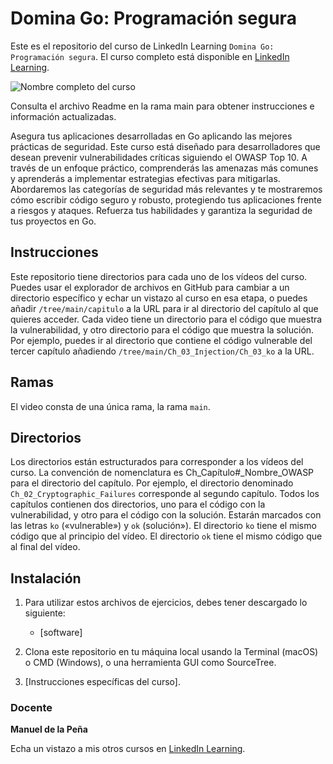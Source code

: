 # Domina Go: Programación segura

Este es el repositorio del curso de LinkedIn Learning `Domina Go: Programación segura`. El curso completo está disponible en [LinkedIn Learning][lil-course-url].

![Nombre completo del curso][lil-thumbnail-url] 

Consulta el archivo Readme en la rama main para obtener instrucciones e información actualizadas.

Asegura tus aplicaciones desarrolladas en Go aplicando las mejores prácticas de seguridad. Este curso está diseñado para desarrolladores que desean prevenir vulnerabilidades críticas siguiendo el OWASP Top 10. A través de un enfoque práctico, comprenderás las amenazas más comunes y aprenderás a implementar estrategias efectivas para mitigarlas. Abordaremos las categorías de seguridad más relevantes y te mostraremos cómo escribir código seguro y robusto, protegiendo tus aplicaciones frente a riesgos y ataques. Refuerza tus habilidades y garantiza la seguridad de tus proyectos en Go.

## Instrucciones

Este repositorio tiene directorios para cada uno de los vídeos del curso. Puedes usar el explorador de archivos en GitHub para cambiar a un directorio específico y echar un vistazo al curso en esa etapa, o puedes añadir `/tree/main/capitulo` a la URL para ir al directorio del capítulo al que quieres acceder. Cada video tiene un directorio para el código que muestra la vulnerabilidad, y otro directorio para el código que muestra la solución. Por ejemplo, puedes ir al directorio que contiene el código vulnerable del tercer capítulo añadiendo `/tree/main/Ch_03_Injection/Ch_03_ko` a la URL.

## Ramas

El video consta de una única rama, la rama `main`.

## Directorios

Los directorios están estructurados para corresponder a los vídeos del curso. La convención de nomenclatura es Ch_Capítulo#_Nombre_OWASP para el directorio del capítulo. Por ejemplo, el directorio denominado `Ch_02_Cryptographic_Failures` corresponde al segundo capítulo. Todos los capítulos contienen dos directorios, uno para el código con la vulnerabilidad, y otro para el código con la solución. Estarán marcados con las letras `ko` («vulnerable») y `ok` (solución»). El directorio `ko` tiene el mismo código que al principio del vídeo. El directorio `ok` tiene el mismo código que al final del vídeo.

## Instalación

1. Para utilizar estos archivos de ejercicios, debes tener descargado lo siguiente:
   - [software]

2. Clona este repositorio en tu máquina local usando la Terminal (macOS) o CMD (Windows), o una herramienta GUI como SourceTree.
3. [Instrucciones específicas del curso].

### Docente

**Manuel de la Peña**

Echa un vistazo a mis otros cursos en [LinkedIn Learning](https://www.linkedin.com/learning/instructors/manuel-de-la-pena).

[0]: # (Replace these placeholder URLs with actual course URLs)
[lil-course-url]: https://www.linkedin.com
[lil-thumbnail-url]: https:

[1]: # (End of ES-Instruction ###############################################################################################)
